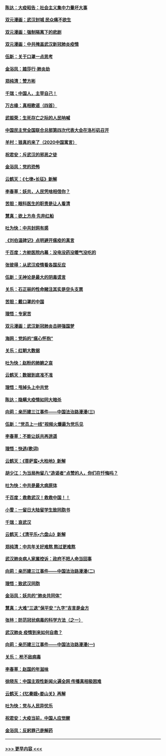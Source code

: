 #### [陈达：大疫昭告：社会主义集中力量坏大事](../pages/nsc993/n11859419.md?t=02121131) 
#### [双元漫画：武汉封城 民众痛不欲生](../pages/nsc993/n11859287.md?t=02121131) 
#### [双元漫画：强制隔离下的悲剧](../pages/nsc993/n11859244.md?t=02121131) 
#### [双元漫画：中共掩盖武汉新冠肺炎疫情](../pages/nsc993/n11858249.md?t=02121131) 
#### [伍新：关于口罩一点思考](../pages/nsc993/n11859195.md?t=02121131) 
#### [金浴凤：踏莎行‧肺炎劫](../pages/nsc993/n11858227.md?t=02121131) 
#### [郑纯清：赞方彬](../pages/nsc993/n11856803.md?t=02121131) 
#### [千瑞；中国人，主宰自己！](../pages/nsc993/n11856793.md?t=02121131) 
#### [万古缘：真相歌谣（四首）](../pages/nsc993/n11856263.md?t=02121131) 
#### [武振荣：生死存亡之际的人民呐喊](../pages/nsc993/n11856256.md?t=02121131) 
#### [中国民主党全国联合总部第四次代表大会在洛杉矶召开](../pages/nsc993/n11856344.md?t=02121131) 
#### [羊村：狼真的来了（2020中国寓言）](../pages/nsc993/n11856229.md?t=02121131) 
#### [祝君安：斥武汉的邪恶之徒](../pages/nsc993/n11855861.md?t=02121131) 
#### [金浴凤：党的恐怖](../pages/nsc993/n11855849.md?t=02121131) 
#### [云鹤天：《七律▪长征》新解](../pages/nsc993/n11855479.md?t=02121131) 
#### [李春草：妖共，人民凭啥相信你？](../pages/nsc993/n11855196.md?t=02121131) 
#### [苦胆：眼科医生的职责是让人看清](../pages/nsc993/n11853840.md?t=02121131) 
#### [慧真：欲上方舟 先弃红船](../pages/nsc993/n11853483.md?t=02121131) 
#### [吐为快：中共封网有感](../pages/nsc993/n11852575.md?t=02121131) 
#### [《刘伯温碑记》点明避开瘟疫的真言](../pages/nsc993/n11852128.md?t=02121131) 
#### [千百度：方舱医院内幕：没电没药没暖气没吃的](../pages/nsc993/n11850211.md?t=02121131) 
#### [张彼得：从武汉疫情看各国反应](../pages/nsc993/n11850102.md?t=02121131) 
#### [伍新：无神论是最大的阴毒谎言](../pages/nsc993/n11846129.md?t=02121131) 
#### [关乐：石正丽的性命赌注其实是空头支票](../pages/nsc993/n11846109.md?t=02121131) 
#### [苦胆：戴口罩的中国](../pages/nsc993/n11845576.md?t=02121131) 
#### [理悟：专家苦](../pages/nsc993/n11845564.md?t=02121131) 
#### [双元漫画：武汉新冠肺炎击碎强国梦](../pages/nsc993/n11843320.md?t=02121131) 
#### [海网：党妈的“瘟心怀抱”](../pages/nsc993/n11840740.md?t=02121131) 
#### [关乐：红朝大数据](../pages/nsc993/n11840675.md?t=02121131) 
#### [吐为快：赵粉的肺腑之哀](../pages/nsc993/n11840618.md?t=02121131) 
#### [云鹤天：数据到底准不准](../pages/nsc993/n11840325.md?t=02121131) 
#### [理悟：甩掉头上中共党](../pages/nsc993/n11838826.md?t=02121131) 
#### [陈达：隐瞒大疫情如同大暗杀](../pages/nsc993/n11838771.md?t=02121131) 
#### [向莉：亲历建三江事件——中国法治路漫漫(三)](../pages/nsc993/n11831825.md?t=02121131) 
#### [伍新：“党员上一线”视频火爆最为党乐见](../pages/nsc993/n11838200.md?t=02121131) 
#### [李春草：不能让妖共再逍遥](../pages/nsc993/n11838102.md?t=02121131) 
#### [理悟：快逃(歌词)](../pages/nsc993/n11838083.md?t=02121131) 
#### [云鹤天：《菩萨蛮▪大柏地》新解](../pages/nsc993/n11838059.md?t=02121131) 
#### [胡少江：为当局拘留八“造谣者”点赞的人，你们在忏悔吗？](../pages/nsc993/n11836801.md?t=02121131) 
#### [吐为快：中共是最大病原体](../pages/nsc993/n11836748.md?t=02121131) 
#### [千百度：救救武汉！救救中国！！](../pages/nsc993/n11836145.md?t=02121131) 
#### [小雪：一留日大陆留学生致同胞书](../pages/nsc993/n11834624.md?t=02121131) 
#### [千瑞：哀武汉](../pages/nsc993/n11833647.md?t=02121131) 
#### [云鹤天：《清平乐▪六盘山》新解](../pages/nsc993/n11833611.md?t=02121131) 
#### [郑纯清：中共年关好难熬 熬过更难熬](../pages/nsc993/n11833489.md?t=02121131) 
#### [武汉肺炎病人家属控诉：政府不把人命当回事](../pages/nsc993/n11833205.md?t=02121131) 
#### [向莉：亲历建三江事件——中国法治路漫漫(二)](../pages/nsc993/n11829102.md?t=02121131) 
#### [理悟：致武汉同胞](../pages/nsc993/n11831522.md?t=02121131) 
#### [金浴凤：妖共的“肺炎共同体”](../pages/nsc993/n11829448.md?t=02121131) 
#### [慧真：大难“三退”保平安 “九字”吉言是金方](../pages/nsc993/n11829501.md?t=02121131) 
#### [张林：防范冠状病毒的科学方法（之一）](../pages/nsc993/n11828618.md?t=02121131) 
#### [武汉肺炎 疫情到来如何自救？](../pages/nsc993/n11827632.md?t=02121131) 
#### [向莉：亲历建三江事件——中国法治路漫漫(一)](../pages/nsc993/n11827190.md?t=02121131) 
#### [关乐： 枪不敌病毒](../pages/nsc993/n11826746.md?t=02121131) 
#### [李春草：赵国的年滋味](../pages/nsc993/n11826321.md?t=02121131) 
#### [徐晓东：中国主观性新闻火遍全网 传播真相极困难](../pages/nsc993/n11826508.md?t=02121131) 
#### [云鹤天：《忆秦娥▪娄山关》再解](../pages/nsc993/n11824682.md?t=02121131) 
#### [吐为快：党与人民异忧乐](../pages/nsc993/n11824660.md?t=02121131) 
#### [祝君安：大疫当前，中国人应觉醒](../pages/nsc993/n11821946.md?t=02121131) 
#### [金浴凤：反躬罪己是解药](../pages/nsc993/n11820280.md?t=02121131) 

----
#### [ >>> 更早内容 <<< ](../indexes/nsc993-earlier.md)

